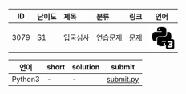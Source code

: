 | ID | 난이도 | 제목 | 분류 | 링크 | 언어 |
| -- | ---- | :-- | :-- | --- | --- |
| 3079 | S1 | 입국심사 | 연습문제 | [문제](https://www.acmicpc.net/problem/3079) | [![python3](/assets/python3.svg)](/solutions/%5BS1%5D3079%20입국심사/submit.py)  |

| 언어 | short | solution | submit |
| --- | ----- | -------- | ------ |
| Python3 | - | - | [submit.py](submit.py) |
